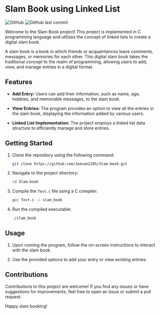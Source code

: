 # Slam Book using Linked List

![GitHub](https://img.shields.io/github/license/Jeevan2305/Slam-book)
![GitHub last commit](https://img.shields.io/github/last-commit/Jeevan2305/Slam-book)

Welcome to the Slam Book project! This project is implemented in C programming language and utilizes the concept of linked lists to create a digital slam book.

A slam book is a book in which friends or acquaintances leave comments, messages, or memories for each other. This digital slam book takes the traditional concept to the realm of programming, allowing users to add, view, and manage entries in a digital format.

## Features

- **Add Entry:** Users can add their information, such as name, age, hobbies, and memorable messages, to the slam book.

- **View Entries:** The program provides an option to view all the entries in the slam book, displaying the information added by various users.

- **Linked List Implementation:** The project employs a linked list data structure to efficiently manage and store entries.

## Getting Started

1. Clone the repository using the following command:

   ```bash
   git clone https://github.com/Jeevan2305/Slam-book.git
   ```

2. Navigate to the project directory:

   ```bash
   cd Slam-book
   ```

3. Compile the `Test.c` file using a C compiler:

   ```bash
   gcc Test.c -o slam_book
   ```

4. Run the compiled executable:

   ```bash
   ./slam_book
   ```

## Usage

1. Upon running the program, follow the on-screen instructions to interact with the slam book.

2. Use the provided options to add your entry or view existing entries.

## Contributions

Contributions to this project are welcome! If you find any issues or have suggestions for improvements, feel free to open an issue or submit a pull request.

Happy slam booking!
